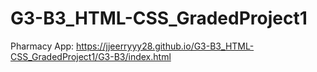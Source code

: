 # G3-B3_HTML-CSS_GradedProject1
Pharmacy App: https://jjeerryyy28.github.io/G3-B3_HTML-CSS_GradedProject1/G3-B3/index.html
